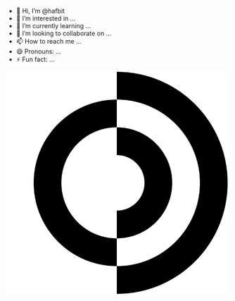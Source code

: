- 👋 Hi, I’m @hafbit
- 👀 I’m interested in ...
- 🌱 I’m currently learning ...
- 💞️ I’m looking to collaborate on ...
- 📫 How to reach me ...
- 😄 Pronouns: ...
- ⚡ Fun fact: ...

![avatar](svg/avatar.svg)

<!---
hafbit/hafbit is a ✨ special ✨ repository because its `README.md` (this file) appears on your GitHub profile.
You can click the Preview link to take a look at your changes.
--->
